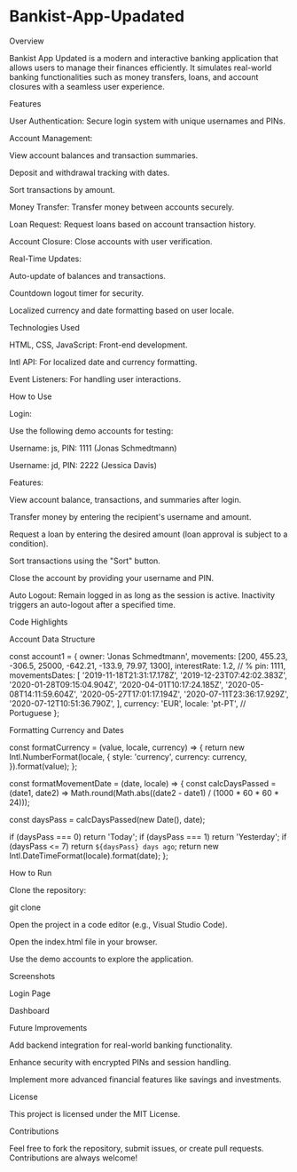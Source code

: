 # Bankist-App-Upadated
Overview

Bankist App Updated is a modern and interactive banking application that allows users to manage their finances efficiently. It simulates real-world banking functionalities such as money transfers, loans, and account closures with a seamless user experience.

Features

User Authentication: Secure login system with unique usernames and PINs.

Account Management:

View account balances and transaction summaries.

Deposit and withdrawal tracking with dates.

Sort transactions by amount.

Money Transfer: Transfer money between accounts securely.

Loan Request: Request loans based on account transaction history.

Account Closure: Close accounts with user verification.

Real-Time Updates:

Auto-update of balances and transactions.

Countdown logout timer for security.

Localized currency and date formatting based on user locale.

Technologies Used

HTML, CSS, JavaScript: Front-end development.

Intl API: For localized date and currency formatting.

Event Listeners: For handling user interactions.

How to Use

Login:

Use the following demo accounts for testing:

Username: js, PIN: 1111 (Jonas Schmedtmann)

Username: jd, PIN: 2222 (Jessica Davis)

Features:

View account balance, transactions, and summaries after login.

Transfer money by entering the recipient's username and amount.

Request a loan by entering the desired amount (loan approval is subject to a condition).

Sort transactions using the "Sort" button.

Close the account by providing your username and PIN.

Auto Logout: Remain logged in as long as the session is active. Inactivity triggers an auto-logout after a specified time.

Code Highlights

Account Data Structure

const account1 = {
  owner: 'Jonas Schmedtmann',
  movements: [200, 455.23, -306.5, 25000, -642.21, -133.9, 79.97, 1300],
  interestRate: 1.2, // %
  pin: 1111,
  movementsDates: [
    '2019-11-18T21:31:17.178Z',
    '2019-12-23T07:42:02.383Z',
    '2020-01-28T09:15:04.904Z',
    '2020-04-01T10:17:24.185Z',
    '2020-05-08T14:11:59.604Z',
    '2020-05-27T17:01:17.194Z',
    '2020-07-11T23:36:17.929Z',
    '2020-07-12T10:51:36.790Z',
  ],
  currency: 'EUR',
  locale: 'pt-PT', // Portuguese
};

Formatting Currency and Dates

const formatCurrency = (value, locale, currency) => {
  return new Intl.NumberFormat(locale, {
    style: 'currency',
    currency: currency,
  }).format(value);
};

const formatMovementDate = (date, locale) => {
  const calcDaysPassed = (date1, date2) =>
    Math.round(Math.abs((date2 - date1) / (1000 * 60 * 60 * 24)));

  const daysPass = calcDaysPassed(new Date(), date);

  if (daysPass === 0) return 'Today';
  if (daysPass === 1) return 'Yesterday';
  if (daysPass <= 7) return `${daysPass} days ago`;
  return new Intl.DateTimeFormat(locale).format(date);
};

How to Run

Clone the repository:

git clone <repository-url>

Open the project in a code editor (e.g., Visual Studio Code).

Open the index.html file in your browser.

Use the demo accounts to explore the application.

Screenshots

Login Page



Dashboard



Future Improvements

Add backend integration for real-world banking functionality.

Enhance security with encrypted PINs and session handling.

Implement more advanced financial features like savings and investments.

License

This project is licensed under the MIT License.

Contributions

Feel free to fork the repository, submit issues, or create pull requests. Contributions are always welcome!
